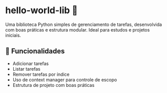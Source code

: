 # hello-world-lib 📝

Uma biblioteca Python simples de gerenciamento de tarefas, desenvolvida com boas práticas e estrutura modular. Ideal para estudos e projetos iniciais.

## 🚀 Funcionalidades

- Adicionar tarefas
- Listar tarefas
- Remover tarefas por índice
- Uso de context manager para controle de escopo
- Estrutura de projeto com boas práticas

